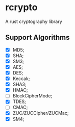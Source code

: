 # rcrypto

A rust cryptography library

## Support Algorithms

- [x] MD5;
- [x] SHA;
- [x] SM3;
- [x] AES;
- [x] DES;
- [x] Keccak;
- [x] SHA3;
- [x] HMAC;
- [ ] BlockCipherMode;
- [x] TDES;
- [ ] CMAC;
- [x] ZUC/ZUCCipher/ZUCMac;
- [x] SM4;
